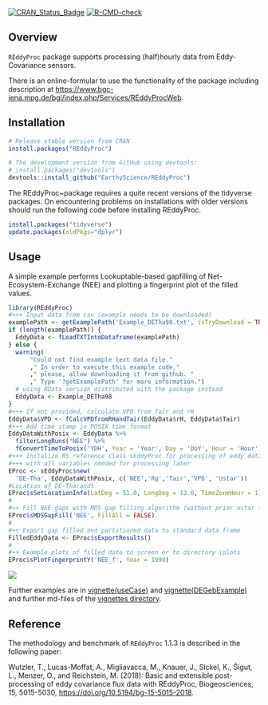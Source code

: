 
<!-- 
README.md is generated from README.Rmd. Please edit that file
#knitr::knit("README.Rmd") 
rmarkdown::render("README.Rmd") 
maybe clear cache before
-->
<!-- badges: start -->

[![CRAN_Status_Badge](http://www.r-pkg.org/badges/version/REddyProc)](http://cran.r-project.org/package=REddyProc)
[![R-CMD-check](https://github.com/EarthyScience/REddyProc/workflows/R-CMD-check/badge.svg)](https://github.com/EarthyScience/REddyProc/actions)
<!-- badges: end -->

## Overview

`REddyProc` package supports processing (half)hourly data from
Eddy-Covariance sensors.

There is an online-formular to use the functionality of the package
including description at
<https://www.bgc-jena.mpg.de/bgi/index.php/Services/REddyProcWeb>.

## Installation

``` r
# Release stable version from CRAN
install.packages("REddyProc")

# The development version from GitHub using devtools:
# install.packages("devtools")
devtools::install_github("EarthyScience/REddyProc")
```

The REddyProc~package requires a quite recent versions of the tidyverse
packages. On encountering problems on installations with older versions
should run the following code before installing REddyProc.

``` r
install.packages("tidyverse")
update.packages(oldPkgs="dplyr")
```

## Usage

A simple example performs Lookuptable-based gapfilling of
Net-Ecosystem-Exchange (NEE) and plotting a fingerprint plot of the
filled values.

``` r
library(REddyProc)
#+++ Input data from csv (example needs to be downloaded)
examplePath <- getExamplePath('Example_DETha98.txt', isTryDownload = TRUE)
if (length(examplePath)) {
  EddyData <- fLoadTXTIntoDataframe(examplePath)
} else {
  warning(
      "Could not find example text data file."
      ," In order to execute this example code,"
      ," please, allow downloading it from github. " 
      ," Type '?getExamplePath' for more information.")
  # using RData version distributed with the package instead
  EddyData <- Example_DETha98
}
#+++ If not provided, calculate VPD from Tair and rH
EddyData$VPD <- fCalcVPDfromRHandTair(EddyData$rH, EddyData$Tair)
#+++ Add time stamp in POSIX time format
EddyDataWithPosix <- EddyData %>% 
  filterLongRuns("NEE") %>% 
  fConvertTimeToPosix('YDH', Year = 'Year', Day = 'DoY', Hour = 'Hour')
#+++ Initalize R5 reference class sEddyProc for processing of eddy data
#+++ with all variables needed for processing later
EProc <- sEddyProc$new(
  'DE-Tha', EddyDataWithPosix, c('NEE','Rg','Tair','VPD', 'Ustar'))
#Location of DE-Tharandt
EProc$sSetLocationInfo(LatDeg = 51.0, LongDeg = 13.6, TimeZoneHour = 1)  
#
#++ Fill NEE gaps with MDS gap filling algorithm (without prior ustar filtering)
EProc$sMDSGapFill('NEE', FillAll = FALSE)
#
#++ Export gap filled and partitioned data to standard data frame
FilledEddyData <- EProc$sExportResults()
#
#++ Example plots of filled data to screen or to directory \plots
EProc$sPlotFingerprintY('NEE_f', Year = 1998)
```

![](README-example-1.png)<!-- -->

Further examples are in
[vignette(useCase)](https://github.com/EarthyScience/REddyProc/blob/master/vignettes/useCase.md)
and
[vignette(DEGebExample)](https://github.com/EarthyScience/REddyProc/blob/master/vignettes/DEGebExample.md)
and further md-files of the [vignettes
directory](https://github.com/EarthyScience/REddyProc/blob/master/vignettes).

<!-- ## Docker images

Docker images are provided that comprise rstudio, rocker/tidyverse, and
REddyProc. There are different version for the latest push to github,
for the version on CRAN and for specific tags starting from 1.1.4.

- EarthyScience/reddyproc:latest  
- EarthyScience/reddyproc_cran
- EarthyScience/reddyproc:`tag`

They are usually run with installed docker by typing at a shell:

    docker run --rm -p 8787:8787 -e PASSWORD=REddyProc <imagename>

Then the loading url `localhost:8787` in a browser window should bring
up RStudio  
(default username is rstudio and password was set to REddyProc), where
you can type the above usage example.

For processing your own files in docker you need to mount local
directories with the [–mount
option](https://docs.docker.com/storage/bind-mounts/), e.g.
`--mount type=bind,source=/home/twutz/devR,target=/home/rstudio/devR -e USERID=$UID` -->

## Reference

The methodology and benchmark of `REddyProc` 1.1.3 is described in the
following paper:

Wutzler, T., Lucas-Moffat, A., Migliavacca, M., Knauer, J., Sickel, K.,
Šigut, L., Menzer, O., and Reichstein, M. (2018): Basic and extensible
post-processing of eddy covariance flux data with REddyProc,
Biogeosciences, 15, 5015-5030,
<https://doi.org/10.5194/bg-15-5015-2018>.
